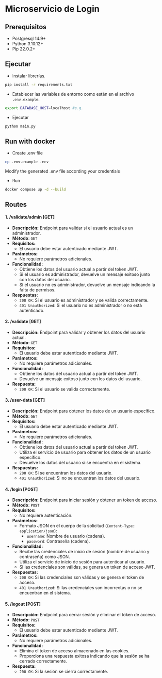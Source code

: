 
# Microservicio de Login

## Prerequisitos
- Postgresql 14.9+
- Python 3.10.12+
- Pip 22.0.2+

## Ejecutar

- Instalar librerías.
```sh
pip install -r requirements.txt
```
- Establecer las variables de entorno como están en el archivo `.env.example`.
```sh
export DATABASE_HOST=localhost #e.g.
```

- Ejecutar
```sh
python main.py
```

## Run with docker

- Create .env file
```sh
cp .env.example .env
```
Modify the generated .env file according your credentials

- Run
```sh
docker compose up -d --build
```

## Routes

#### 1. **/validate/admin [GET]**
   - **Descripción:** Endpoint para validar si el usuario actual es un administrador.
   - **Método:** `GET`
   - **Requisitos:**
       - El usuario debe estar autenticado mediante JWT.
   - **Parámetros:**
       - No requiere parámetros adicionales.
   - **Funcionalidad:**
       - Obtiene los datos del usuario actual a partir del token JWT.
       - Si el usuario es administrador, devuelve un mensaje exitoso junto con los datos del usuario.
       - Si el usuario no es administrador, devuelve un mensaje indicando la falta de permisos.
   - **Respuestas:**
       - `200 OK`: Si el usuario es administrador y se valida correctamente.
       - `401 Unauthorized`: Si el usuario no es administrador o no está autenticado.

#### 2. **/validate [GET]**
   - **Descripción:** Endpoint para validar y obtener los datos del usuario actual.
   - **Método:** `GET`
   - **Requisitos:**
       - El usuario debe estar autenticado mediante JWT.
   - **Parámetros:**
       - No requiere parámetros adicionales.
   - **Funcionalidad:**
       - Obtiene los datos del usuario actual a partir del token JWT.
       - Devuelve un mensaje exitoso junto con los datos del usuario.
   - **Respuesta:**
       - `200 OK`: Si el usuario se valida correctamente.

#### 3. **/user-data [GET]**
   - **Descripción:** Endpoint para obtener los datos de un usuario específico.
   - **Método:** `GET`
   - **Requisitos:**
       - El usuario debe estar autenticado mediante JWT.
   - **Parámetros:**
       - No requiere parámetros adicionales.
   - **Funcionalidad:**
       - Obtiene los datos del usuario actual a partir del token JWT.
       - Utiliza el servicio de usuario para obtener los datos de un usuario específico.
       - Devuelve los datos del usuario si se encuentra en el sistema.
   - **Respuestas:**
       - `200 OK`: Si se encuentran los datos del usuario.
       - `401 Unauthorized`: Si no se encuentran los datos del usuario.

#### 4. **/login [POST]**
   - **Descripción:** Endpoint para iniciar sesión y obtener un token de acceso.
   - **Método:** `POST`
   - **Requisitos:**
       - No requiere autenticación.
   - **Parámetros:**
       - Formato JSON en el cuerpo de la solicitud (`Content-Type: application/json`):
           - `username`: Nombre de usuario (cadena).
           - `password`: Contraseña (cadena).
   - **Funcionalidad:**
       - Recibe las credenciales de inicio de sesión (nombre de usuario y contraseña) como JSON.
       - Utiliza el servicio de inicio de sesión para autenticar al usuario.
       - Si las credenciales son válidas, se genera un token de acceso JWT.
   - **Respuestas:**
       - `200 OK`: Si las credenciales son válidas y se genera el token de acceso.
       - `401 Unauthorized`: Si las credenciales son incorrectas o no se encuentran en el sistema.

#### 5. **/logout [POST]**
   - **Descripción:** Endpoint para cerrar sesión y eliminar el token de acceso.
   - **Método:** `POST`
   - **Requisitos:**
       - El usuario debe estar autenticado mediante JWT.
   - **Parámetros:**
       - No requiere parámetros adicionales.
   - **Funcionalidad:**
       - Elimina el token de acceso almacenado en las cookies.
       - Proporciona una respuesta exitosa indicando que la sesión se ha cerrado correctamente.
   - **Respuesta:**
       - `200 OK`: Si la sesión se cierra correctamente.
